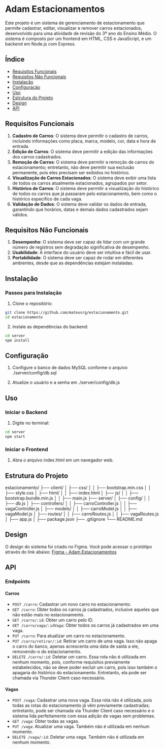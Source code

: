 # Adam Estacionamentos

Este projeto é um sistema de gerenciamento de estacionamento que permite cadastrar, editar, visualizar e remover carros estacionados, desenvolvido para uma atividade de revisão do 3º ano do Ensino Médio. O sistema é composto por um frontend em HTML, CSS e JavaScript, e um backend em Node.js com Express.

## Índice

- [Requisitos Funcionais](#requisitos-funcionais)
- [Requisitos Não Funcionais](#requisitos-não-funcionais)
- [Instalação](#instalação)
- [Configuração](#configuração)
- [Uso](#uso)
- [Estrutura do Projeto](#estrutura-do-projeto)
- [Design](#design)
- [API](#api)

## Requisitos Funcionais

1. **Cadastro de Carros**: O sistema deve permitir o cadastro de carros, incluindo informações como placa, marca, modelo, cor, data e hora de entrada.
2. **Edição de Carros**: O sistema deve permitir a edição das informações dos carros cadastrados.
3. **Remoção de Carros**: O sistema deve permitir a remoção de carros do estacionamento; entretanto, não deve permitir sua exclusão permanente, pois eles precisam ser exibidos no histórico.
4. **Visualização de Carros Estacionados**: O sistema deve exibir uma lista de todos os carros atualmente estacionados, agrupados por setor.
5. **Histórico de Carros**: O sistema deve permitir a visualização do histórico de todos os carros que já passaram pelo estacionamento, bem como o histórico específico de cada vaga.
6. **Validação de Dados**: O sistema deve validar os dados de entrada, garantindo que horários, datas e demais dados cadastrados sejam válidos.

## Requisitos Não Funcionais

1. **Desempenho**: O sistema deve ser capaz de lidar com um grande número de registros sem degradação significativa de desempenho.
2. **Usabilidade**: A interface do usuário deve ser intuitiva e fácil de usar.
3. **Portabilidade**: O sistema deve ser capaz de rodar em diferentes ambientes, desde que as dependências estejam instaladas.

## Instalação

### Passos para Instalação

1. Clone o repositório:

```sh
git clone https://github.com/mateusrg/estacionamento.git
cd estacionamento
```

2. Instale as dependências do backend:
```sh
cd server
npm install
```

## Configuração

1. Configure o banco de dados MySQL conforme o arquivo ./server/config/db.sql

2. Atualize o usuário e a senha em ./server/config/db.js

## Uso

### Iniciar o Backend

1. Digite no terminal:
```sh
cd server
npm start
```

### Iniciar o Frontend

1. Abra o arquivo index.html em um navegador web.

## Estrutura do Projeto
estacionamento/
├── client/
│   ├── css/
│   │   ├── bootstrap.min.css
│   │   ├── style.css
│   ├── html/
│   │   ├── index.html
│   ├── js/
│   │   ├── bootstrap.bundle.min.js
│   │   ├── main.js
├── server/
│   ├── config/
│   │   ├── db.js
│   ├── controllers/
│   │   ├── carroController.js
│   │   ├── vagaController.js
│   ├── models/
│   │   ├── carroModel.js
│   │   ├── vagaModel.js
│   ├── routes/
│   │   ├── carroRoutes.js
│   │   ├── vagaRoutes.js
│   ├── app.js
│   ├── package.json
├── .gitignore
└── README.md

## Design
O design do sistema foi criado no Figma. Você pode acessar o protótipo através do link abaixo:
[Figma - Adam Estacionamentos](https://www.figma.com/design/mrNgdlxbfWQXK4lN5N3dUm)

## API

### Endpoints

#### Carros

- `POST /carro`: Cadastrar um novo carro no estacionamento.
- `GET /carro`: Obter todos os carros já cadastrados, inclusive aqueles que não estão mais no estacionamento.
- `GET /carro/:id`: Obter um carro pelo ID.
- `GET /carro/vaga/:idVaga`: Obter todos os carros já cadastrados em uma vaga.
- `PUT /carro`: Para atualizar um carro no estacionamento.
- `PUT /carro/retirar/:id`: Retirar um carro de uma vaga. Isso não apaga o carro do banco, apenas acrescenta uma data de saída a ele, removendo-o do estacionamento.
- `DELETE /carro/:id`: Deletar um carro. Essa rota não é utilizada em nenhum momento, pois, conforme requisitos previamente estabelecidos, não se deve poder excluir um carro, pois isso também o apagaria do histórico do estacionamento. Entretanto, ela pode ser chamada via Thunder Client caso necessário.

#### Vagas

- `POST /vaga`: Cadastrar uma nova vaga. Essa rota não é utilizada, pois todas as rotas do estacionamento já vêm previamente cadastradas; entretanto, pode ser chamada via Thunder Client caso necessário e o sistema lida perfeitamente com essa adição de vagas sem problemas.
- `GET /vaga`: Obter todas as vagas.
- `PUT /vaga`: Atualizar uma vaga. Também não é utilizada em nenhum momento.
- `DELETE /vaga/:id`: Deletar uma vaga. Também não é utilizada em nenhum momento.
